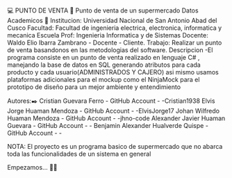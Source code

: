 💻 PUNTO DE VENTA 🛒
Punto de venta de un supermercado
Datos Academicos 📖
Institucion: Universidad Nacional de San Antonio Abad del Cusco
Facultad: Facultad de ingenieria electrica, electronica, informatica y mecanica
Escuela Prof: Ingenieria Informatica y de Sistemas
Docente:
Waldo Elio Ibarra Zambrano - Docente - Cliente.
Trabajo:
Realizar un punto de venta basandonos en las metodologias del software.
Descripcion
-El programa consiste en un punto de venta realizado en lenguaje C# , manejando la base de datos en SQL generando atributos para cada producto y cada usuario(ADMINISTRADOS Y CAJERO) asi mismo usamos plataformas adicionales para el mockup como el NinjaMock para el prototipo de diseño para un mejor ambiente y entendimiento
 
Autores:✒️
Cristian Guevara Ferro - GitHub Account - -Cristian1938
Elvis Jorge Huaman Mendoza - GitHub Account - -ElvisJorge17
Johan Wilfredo Huaman Mendoza - GitHub Account - -jhno-code
Alexander Javier Huaman Guevara - GitHub Account - -
Benjamin Alexander Hualverde Quispe - GitHub Account - -

NOTA: El proyecto es un programa basico de supermercado que no abarca toda las funcionalidades de un sistema en general

Empezamos... 🛒🛒
